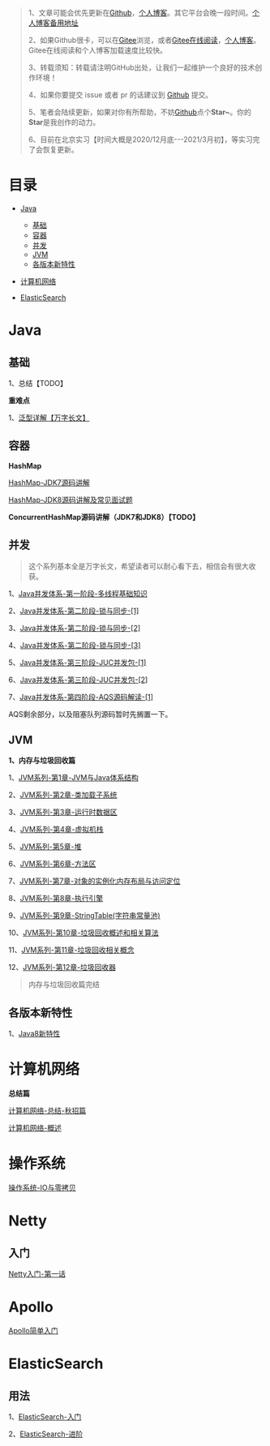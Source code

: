 > 1、文章可能会优先更新在[Github](https://github.com/youthlql/JavaYouth)，[个人博客](https://imlql.cn/)。其它平台会晚一段时间。[个人博客备用地址](https://youthlql.gitee.io/)
>
> 2、如果Github很卡，可以在[Gitee](https://gitee.com/youthlql/JavaYouth)浏览，或者[Gitee在线阅读](https://youthlql.gitee.io/JavaYouth)，[个人博客](https://imlql.cn/)。Gitee在线阅读和个人博客加载速度比较快。
>
> 3、转载须知：转载请注明GitHub出处，让我们一起维护一个良好的技术创作环境！
>
> 4、如果你要提交 issue 或者 pr 的话建议到 [Github](https://github.com/youthlql/JavaYouth) 提交。
>
> 5、笔者会陆续更新，如果对你有所帮助，不妨[Github](https://github.com/youthlql/JavaYouth)点个**Star~**。你的**Star**是我创作的动力。
>
> 6、目前在北京实习【时间大概是2020/12月底---2021/3月初】，等实习完了会恢复更新。







# 目录

- [Java](#java)
  - [基础](#基础)
  - [容器](#容器)
  - [并发](#并发)
  - [JVM](#JVM)
  - [各版本新特性](#各版本新特性)

  

- [计算机网络](#计算机网络)

  

- [ElasticSearch](#ElasticSearch)



# Java

## 基础

1、总结【TODO】



**重难点**

1、[泛型详解【万字长文】](docs/Java/Basis/keyAndDifficultPoints/Generic/泛型.md) 



## 容器

**HashMap**

[HashMap-JDK7源码讲解](docs/Java/collection/HashMap-JDK7源码讲解.md)

[HashMap-JDK8源码讲解及常见面试题](docs/Java/collection/HashMap-JDK8源码讲解及常见面试题.md)



**ConcurrentHashMap源码讲解（JDK7和JDK8）【TODO】**



## 并发

> 这个系列基本全是万字长文，希望读者可以耐心看下去，相信会有很大收获。

1、[Java并发体系-第一阶段-多线程基础知识](docs/Java/concurrency/Java并发体系-第一阶段-多线程基础知识.md)

2、[Java并发体系-第二阶段-锁与同步-[1]](docs/Java/concurrency/Java并发体系-第二阶段-锁与同步-[1].md)

3、[Java并发体系-第二阶段-锁与同步-[2]](docs/Java/concurrency/Java并发体系-第二阶段-锁与同步-[2].md)

4、[Java并发体系-第二阶段-锁与同步-[3]](docs/Java/concurrency/Java并发体系-第二阶段-锁与同步-[3].md)

5、[Java并发体系-第三阶段-JUC并发包-[1]](docs/Java/concurrency/Java并发体系-第三阶段-JUC并发包-[1].md)

6、[Java并发体系-第三阶段-JUC并发包-[2]](docs/Java/concurrency/Java并发体系-第三阶段-JUC并发包-[2].md)

7、[Java并发体系-第四阶段-AQS源码解读-[1]](docs/Java/concurrency/Java并发体系-第四阶段-AQS源码解读-[1].md)



AQS剩余部分，以及阻塞队列源码暂时先搁置一下。



## JVM

**1、内存与垃圾回收篇**

1、[JVM系列-第1章-JVM与Java体系结构](docs/Java/JVM/JVM系列-第1章-JVM与Java体系结构.md)

2、[JVM系列-第2章-类加载子系统](docs/Java/JVM/JVM系列-第2章-类加载子系统.md)

3、[JVM系列-第3章-运行时数据区](docs/Java/JVM/JVM系列-第3章-运行时数据区.md)

4、[JVM系列-第4章-虚拟机栈](docs/Java/JVM/JVM系列-第4章-虚拟机栈.md)

5、[JVM系列-第5章-堆](docs/Java/JVM/JVM系列-第5章-堆.md)

6、[JVM系列-第6章-方法区](docs/Java/JVM/JVM系列-第6章-方法区.md)

7、[JVM系列-第7章-对象的实例化内存布局与访问定位](docs/Java/JVM/JVM系列-第7章-对象的实例化内存布局与访问定位.md)

8、[JVM系列-第8章-执行引擎](docs/Java/JVM/JVM系列-第8章-执行引擎.md)

9、[JVM系列-第9章-StringTable(字符串常量池)](docs/Java/JVM/JVM系列-第9章-StringTable(字符串常量池).md)

10、[JVM系列-第10章-垃圾回收概述和相关算法](docs/Java/JVM/JVM系列-第10章-垃圾回收概述和相关算法.md)

11、[JVM系列-第11章-垃圾回收相关概念](docs/Java/JVM/JVM系列-第11章-垃圾回收相关概念.md)

12、[JVM系列-第12章-垃圾回收器](docs/Java/JVM/JVM系列-第12章-垃圾回收器.md)

> 内存与垃圾回收篇完结



## 各版本新特性

1、[Java8新特性](docs/Java/Basis/Java8_New_Features/Java8新特性.md)



# 计算机网络

**总结篇**

[计算机网络-总结-秋招篇](docs/Computer_NetWork/计算机网络-总结.md)



[计算机网络-概述](docs/Computer_NetWork/计算机网络-概述.md)



# 操作系统

[操作系统-IO与零拷贝](docs/os/操作系统-IO与零拷贝.md)



# Netty

## 入门

[Netty入门-第一话](docs/netty/introduction/Netty入门-第一话.md)

# Apollo

[Apollo简单入门](docs/Apollo/Apollo简单入门.md)

# ElasticSearch

## 用法

1、[ElasticSearch-入门](docs/ElasticSearch/usage/ElasticSearch-入门.md)

2、[ElasticSearch-进阶](docs/ElasticSearch/usage/ElasticSearch-进阶.md)